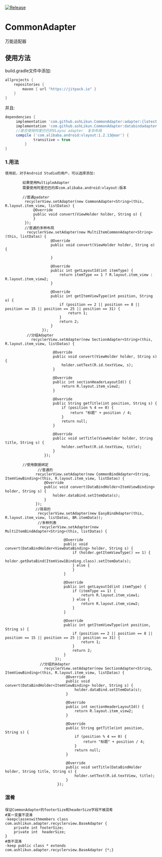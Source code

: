 [![Release](https://jitpack.io/v/ashLikun/CommonAdapter.svg)](https://jitpack.io/#ashLikun/CommonAdapter)


# **CommonAdapter**
万能适配器
## 使用方法

build.gradle文件中添加:
```gradle
allprojects {
    repositories {
        maven { url "https://jitpack.io" }
    }
}
```
并且:

```gradle
dependencies {
     implementation 'com.github.ashLikun.CommonAdapter:adapter:{latest version}'//没有databind
     implementation 'com.github.ashLikun.CommonAdapter:databindadapter:{latest version}'//使用databind
     //是否使用阿里巴巴的VLayou adapter  复杂布局
     compile ('com.alibaba.android:vlayout:1.2.13@aar') {
             transitive = true
         }
}
```
### 1.用法
    使用前，对于Android Studio的用户，可以选择添加:

            如果使用MultipleAdapter
            需要使用阿里巴巴的库com.alibaba.android:vlayout:版本

            //普通padater
             recyclerView.setAdapter(new CommonAdapter<String>(this, R.layout.item_view, listDatas) {
                 @Override
                 public void convert(ViewHolder holder, String o) {
                 }
             });
             //普通的多种布局
              recyclerView.setAdapter(new MultiItemCommonAdapter<String>(this, listDatas) {
                         @Override
                         public void convert(ViewHolder holder, String o) {

                         }

                         @Override
                         public int getLayoutId(int itemType) {
                             return itemType == 1 ? R.layout.item_view : R.layout.item_view2;
                         }

                         @Override
                         public int getItemViewType(int position, String o) {
                             if (position == 2 || position == 8 || position == 15 || position == 25 || position == 31) {
                                 return 1;
                             }
                             return 2;
                         }
                     });
              //分组Adapter
                recyclerView.setAdapter(new SectionAdapter<String>(this, R.layout.item_view, listDatas) {

                          @Override
                          public void convert(ViewHolder holder, String s) {
                              holder.setText(R.id.textView, s);
                          }

                          @Override
                          public int sectionHeaderLayoutId() {
                              return R.layout.item_view2;
                          }

                          @Override
                          public String getTitle(int position, String s) {
                              if (position % 4 == 0) {
                                  return "标题" + position / 4;
                              }
                              return null;
                          }

                          @Override
                          public void setTitle(ViewHolder holder, String title, String s) {
                              holder.setText(R.id.textView, title);
                          }
                      });

            //使用数据绑定
                   //普通的
                  recyclerView.setAdapter(new CommonBindAdapter<String, ItemViewBinding>(this, R.layout.item_view, listDatas) {
                      @Override
                      public void convert(DataBindHolder<ItemViewBinding> holder, String s) {
                          holder.dataBind.setItemData(s);
                      }
                  });
                  //简易的
                   recyclerView.setAdapter(new EasyBindAdapter(this, R.layout.item_view, listDatas, BR.itemData));
                   //多种列表
                    recyclerView.setAdapter(new MultiItemBindAdapter<String>(this, listDatas) {

                               @Override
                               public void convert(DataBindHolder<ViewDataBinding> holder, String s) {
                                   if (holder.getItemViewType() == 1) {
                                       holder.getDataBind(ItemView1Binding.class).setItemData(s);
                                   } else {
                                   }
                               }

                               @Override
                               public int getLayoutId(int itemType) {
                                   if (itemType == 1) {
                                       return R.layout.item_view1;
                                   } else {
                                       return R.layout.item_view2;
                                   }
                               }

                               @Override
                               public int getItemViewType(int position, String s) {
                                   if (position == 2 || position == 8 || position == 15 || position == 25 || position == 31) {
                                       return 1;
                                   }
                                   return 2;
                               }
                           });
                    //分组的Adapter
                      recyclerView.setAdapter(new SectionAdapter<String, ItemViewBinding>(this, R.layout.item_view, listDatas) {
                                @Override
                                public void convert(DataBindHolder<ItemViewBinding> holder, String s) {
                                    holder.dataBind.setItemData(s);
                                }

                                @Override
                                public int sectionHeaderLayoutId() {
                                    return R.layout.item_view2;
                                }

                                @Override
                                public String getTitle(int position, String s) {
                                    if (position % 4 == 0) {
                                        return "标题" + position / 4;
                                    }
                                    return null;
                                }

                                @Override
                                public void setTitle(DataBindHolder holder, String title, String s) {
                                    holder.setText(R.id.textView, title);
                                }
                            });

### 混肴
####
    保证CommonAdapter的footerSize和headerSize字段不被混肴
    #某一变量不混淆
    -keepclasseswithmembers class com.ashlikun.adapter.recyclerview.BaseAdapter {
        private int footerSize;
        private int  headerSize;
    }
    #类不混淆
    -keep public class * extends com.ashlikun.adapter.recyclerview.BaseAdapter {*;}

